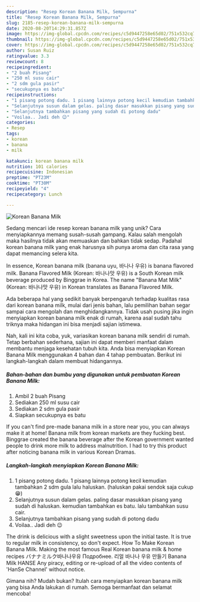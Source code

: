 ```yaml
---
description: "Resep Korean Banana Milk, Sempurna"
title: "Resep Korean Banana Milk, Sempurna"
slug: 2185-resep-korean-banana-milk-sempurna
date: 2020-08-20T14:29:31.857Z
image: https://img-global.cpcdn.com/recipes/c5d9447258e65d02/751x532cq70/korean-banana-milk-foto-resep-utama.jpg
thumbnail: https://img-global.cpcdn.com/recipes/c5d9447258e65d02/751x532cq70/korean-banana-milk-foto-resep-utama.jpg
cover: https://img-global.cpcdn.com/recipes/c5d9447258e65d02/751x532cq70/korean-banana-milk-foto-resep-utama.jpg
author: Susan Ruiz
ratingvalue: 3.3
reviewcount: 8
recipeingredient:
- "2 buah Pisang"
- "250 ml susu cair"
- "2 sdm gula pasir"
- "secukupnya es batu"
recipeinstructions:
- "1 pisang potong dadu. 1 pisang lainnya potong kecil kemudian tambahkan 2 sdm gula lalu haluskan. (haluskan pakai sendok saja cukup 😁)"
- "Selanjutnya susun dalam gelas. paling dasar masukkan pisang yang sudah di haluskan. kemudian tambahkan es batu. lalu tambahkan susu cair."
- "Selanjutnya tambahkan pisang yang sudah di potong dadu"
- "Voilaa.. Jadi deh 😉"
categories:
- Resep
tags:
- korean
- banana
- milk

katakunci: korean banana milk 
nutrition: 101 calories
recipecuisine: Indonesian
preptime: "PT23M"
cooktime: "PT30M"
recipeyield: "4"
recipecategory: Lunch

---
```



![Korean Banana Milk](https://img-global.cpcdn.com/recipes/c5d9447258e65d02/751x532cq70/korean-banana-milk-foto-resep-utama.jpg)

Sedang mencari ide resep korean banana milk yang unik? Cara menyiapkannya memang susah-susah gampang. Kalau salah mengolah maka hasilnya tidak akan memuaskan dan bahkan tidak sedap. Padahal korean banana milk yang enak harusnya sih punya aroma dan cita rasa yang dapat memancing selera kita.

In essence, Korean banana milk (banana uyu, 바나나 우유) is banana flavored milk. Banana Flavored Milk (Korean: 바나나맛 우유) is a South Korean milk beverage produced by Binggrae in Korea. The name &#34;Banana Mat Milk&#34; (Korean: 바나나맛 우유) in Korean translates as Banana Flavored Milk.

Ada beberapa hal yang sedikit banyak berpengaruh terhadap kualitas rasa dari korean banana milk, mulai dari jenis bahan, lalu pemilihan bahan segar sampai cara mengolah dan menghidangkannya. Tidak usah pusing jika ingin menyiapkan korean banana milk enak di rumah, karena asal sudah tahu triknya maka hidangan ini bisa menjadi sajian istimewa.


Nah, kali ini kita coba, yuk, variasikan korean banana milk sendiri di rumah. Tetap berbahan sederhana, sajian ini dapat memberi manfaat dalam membantu menjaga kesehatan tubuh kita. Anda bisa menyiapkan Korean Banana Milk menggunakan 4 bahan dan 4 tahap pembuatan. Berikut ini langkah-langkah dalam membuat hidangannya.

<!--inarticleads1-->

##### Bahan-bahan dan bumbu yang digunakan untuk pembuatan Korean Banana Milk:

1. Ambil 2 buah Pisang
1. Sediakan 250 ml susu cair
1. Sediakan 2 sdm gula pasir
1. Siapkan secukupnya es batu


If you can&#39;t find pre-made banana milk in a store near you, you can always make it at home! Banana milk from korean markets are they fucking best. Binggrae created the banana beverage after the Korean government wanted people to drink more milk to address malnutrition. I had to try this product after noticing banana milk in various Korean Dramas. 

<!--inarticleads2-->

##### Langkah-langkah menyiapkan Korean Banana Milk:

1. 1 pisang potong dadu. 1 pisang lainnya potong kecil kemudian tambahkan 2 sdm gula lalu haluskan. (haluskan pakai sendok saja cukup 😁)
1. Selanjutnya susun dalam gelas. paling dasar masukkan pisang yang sudah di haluskan. kemudian tambahkan es batu. lalu tambahkan susu cair.
1. Selanjutnya tambahkan pisang yang sudah di potong dadu
1. Voilaa.. Jadi deh 😉


The drink is delicious with a slight sweetness upon the initial taste. It is true to regular milk in consistency, so don&#39;t expect. How To Make Korean Banana Milk. Making the most famous Real Korean banana milk &amp; home recipes バナナミルク바나나우유 Подробнее. 리얼 바나나 우유 만들기 Banana Milk HANSE Any piracy, editing or re-upload of all the video contents of &#39;HanSe Channel&#39; without notice. 

Gimana nih? Mudah bukan? Itulah cara menyiapkan korean banana milk yang bisa Anda lakukan di rumah. Semoga bermanfaat dan selamat mencoba!

